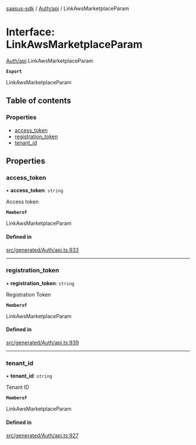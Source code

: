 [saasus-sdk](../README.md) / [Auth/api](../modules/Auth_api.md) / LinkAwsMarketplaceParam

# Interface: LinkAwsMarketplaceParam

[Auth/api](../modules/Auth_api.md).LinkAwsMarketplaceParam

**`Export`**

LinkAwsMarketplaceParam

## Table of contents

### Properties

- [access\_token](Auth_api.LinkAwsMarketplaceParam.md#access_token)
- [registration\_token](Auth_api.LinkAwsMarketplaceParam.md#registration_token)
- [tenant\_id](Auth_api.LinkAwsMarketplaceParam.md#tenant_id)

## Properties

### access\_token

• **access\_token**: `string`

Access token

**`Memberof`**

LinkAwsMarketplaceParam

#### Defined in

[src/generated/Auth/api.ts:933](https://github.com/saasus-platform/saasus-sdk-javascript/blob/997c544/src/generated/Auth/api.ts#L933)

___

### registration\_token

• **registration\_token**: `string`

Registration Token

**`Memberof`**

LinkAwsMarketplaceParam

#### Defined in

[src/generated/Auth/api.ts:939](https://github.com/saasus-platform/saasus-sdk-javascript/blob/997c544/src/generated/Auth/api.ts#L939)

___

### tenant\_id

• **tenant\_id**: `string`

Tenant ID

**`Memberof`**

LinkAwsMarketplaceParam

#### Defined in

[src/generated/Auth/api.ts:927](https://github.com/saasus-platform/saasus-sdk-javascript/blob/997c544/src/generated/Auth/api.ts#L927)
